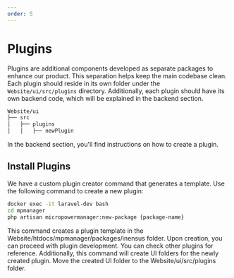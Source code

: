 ```yaml
---
order: 5
---
```


# Plugins

Plugins are additional components developed as separate packages to enhance our product. This separation helps keep the
main codebase clean. Each plugin should reside in its own folder under the `Website/ui/src/plugins` directory.
Additionally, each plugin should have its own backend code, which will be explained in the backend section.

```sh
Website/ui
├── src
│   ├── plugins
│   │   ├── newPlugin
```

In the backend section, you'll find instructions on how to create a plugin.

## Install Plugins

We have a custom plugin creator command that generates a template. Use the following command to create a new plugin:

```bash
docker exec -it laravel-dev bash
cd mpmanager
php artisan micropowermanager:new-package {package-name}
```

This command creates a plugin template in the Website/htdocs/mpmanager/packages/inensus folder. Upon creation, you can proceed with plugin development. You can check other plugins for reference.
Additionally, this command will create UI folders for the newly created plugin. Move the created UI folder to the Website/ui/src/plugins folder.
